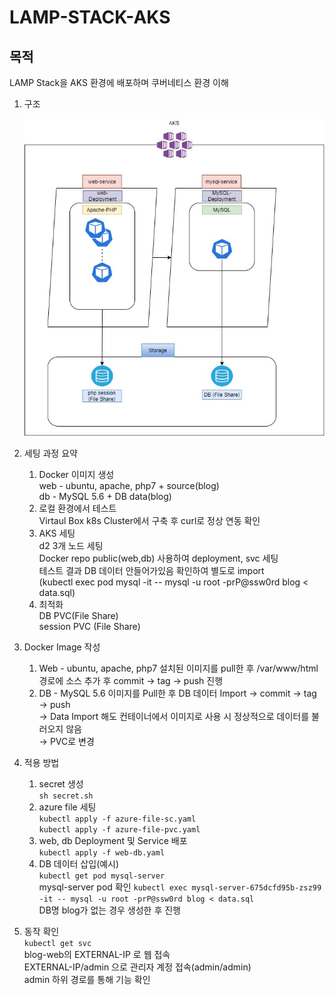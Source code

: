 # LAMP-STACK-AKS

## 목적
LAMP Stack을 AKS 환경에 배포하며 쿠버네티스 환경 이해

1. 구조

    ![arhcitecture](./img/k8s-LAMP-Stack_architecture_1.jpg)

2. 세팅 과정 요약

    1) Docker 이미지 생성   
       web - ubuntu, apache, php7 + source(blog)   
       db - MySQL 5.6 + DB data(blog)   
    2) 로컬 환경에서 테스트   
       Virtaul Box k8s Cluster에서 구축 후 curl로 정상 연동 확인   
    3) AKS 세팅   
       d2 3개 노드 세팅   
       Docker repo public(web,db) 사용하여 deployment, svc 세팅   
       테스트 결과 DB 데이터 안들어가있음 확인하여 별도로 import   
       (kubectl exec pod mysql -it -- mysql -u root -prP@ssw0rd blog < data.sql)   
    4) 최적화   
       DB PVC(File Share)   
       session PVC (File Share)   
3. Docker Image 작성
    1) Web - ubuntu, apache, php7 설치된 이미지를 pull한 후 /var/www/html 경로에 소스 추가 후 commit → tag → push 진행   
    2) DB - MySQL 5.6 이미지를 Pull한 후 DB 데이터 Import → commit → tag → push   
        → Data Import 해도 컨테이너에서 이미지로 사용 시 정상적으로 데이터를 불러오지 않음   
        → PVC로 변경
4. 적용 방법
    1) secret 생성   
        ```sh secret.sh```
    2) azure file 세팅   
       ```kubectl apply -f azure-file-sc.yaml```   
       ```kubectl apply -f azure-file-pvc.yaml```   
    3) web, db Deployment 및 Service 배포   
       ```kubectl apply -f web-db.yaml```   
    4) DB 데이터 삽입(예시)   
       ```kubectl get pod mysql-server```   
       mysql-server pod 확인
       ```kubectl exec mysql-server-675dcfd95b-zsz99 -it -- mysql -u root -prP@ssw0rd blog < data.sql```   
       DB명 blog가 없는 경우 생성한 후 진행
5. 동작 확인   
       ```kubectl get svc```   
       blog-web의 EXTERNAL-IP 로 웹 접속   
       EXTERNAL-IP/admin 으로 관리자 계정 접속(admin/admin)   
       admin 하위 경로를 통해 기능 확인
    
